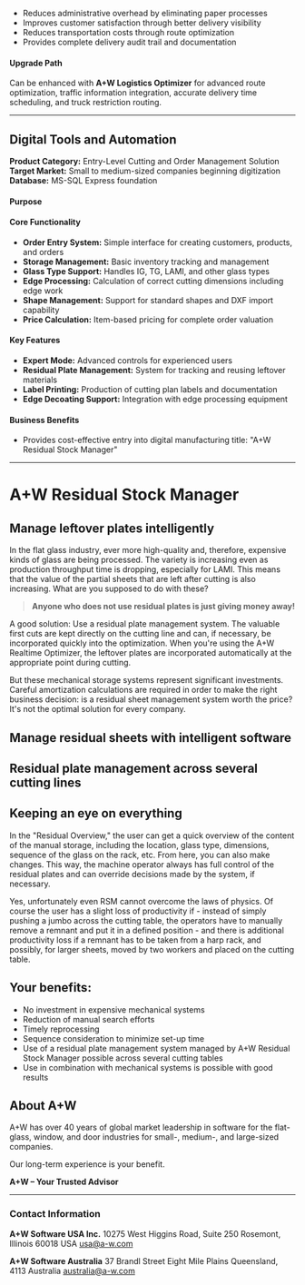 - Reduces administrative overhead by eliminating paper processes
- Improves customer satisfaction through better delivery visibility
- Reduces transportation costs through route optimization
- Provides complete delivery audit trail and documentation

#### Upgrade Path
Can be enhanced with **A+W Logistics Optimizer** for advanced route optimization, traffic information integration, accurate delivery time scheduling, and truck restriction routing.

---

## Digital Tools and Automation


**Product Category:** Entry-Level Cutting and Order Management Solution  
**Target Market:** Small to medium-sized companies beginning digitization  
**Database:** MS-SQL Express foundation

#### Purpose

#### Core Functionality
- **Order Entry System:** Simple interface for creating customers, products, and orders
- **Storage Management:** Basic inventory tracking and management
- **Glass Type Support:** Handles IG, TG, LAMI, and other glass types
- **Edge Processing:** Calculation of correct cutting dimensions including edge work
- **Shape Management:** Support for standard shapes and DXF import capability
- **Price Calculation:** Item-based pricing for complete order valuation

#### Key Features
- **Expert Mode:** Advanced controls for experienced users
- **Residual Plate Management:** System for tracking and reusing leftover materials
- **Label Printing:** Production of cutting plan labels and documentation
- **Edge Decoating Support:** Integration with edge processing equipment

#### Business Benefits
- Provides cost-effective entry into digital manufacturing
title: "A+W Residual Stock Manager"
---

# A+W Residual Stock Manager
## Manage leftover plates intelligently

In the flat glass industry, ever more high-quality and, therefore, expensive kinds of glass are being processed. The variety is increasing even as production throughput time is dropping, especially for LAMI. This means that the value of the partial sheets that are left after cutting is also increasing. What are you supposed to do with these?

> **Anyone who does not use residual plates is just giving money away!**


A good solution: Use a residual plate management system. The valuable first cuts are kept directly on the cutting line and can, if necessary, be incorporated quickly into the optimization. When you're using the A+W Realtime Optimizer, the leftover plates are incorporated automatically at the appropriate point during cutting.

But these mechanical storage systems represent significant investments. Careful amortization calculations are required in order to make the right business decision: is a residual sheet management system worth the price? It's not the optimal solution for every company.

## Manage residual sheets with intelligent software



## Residual plate management across several cutting lines

## Keeping an eye on everything
In the "Residual Overview," the user can get a quick overview of the content of the manual storage, including the location, glass type, dimensions, sequence of the glass on the rack, etc. From here, you can also make changes. This way, the machine operator always has full control of the residual plates and can override decisions made by the system, if necessary.

Yes, unfortunately even RSM cannot overcome the laws of physics. Of course the user has a slight loss of productivity if - instead of simply pushing a jumbo across the cutting table, the operators have to manually remove a remnant and put it in a defined position - and there is additional productivity loss if a remnant has to be taken from a harp rack, and possibly, for larger sheets, moved by two workers and placed on the cutting table.


## Your benefits:
*   No investment in expensive mechanical systems
*   Reduction of manual search efforts
*   Timely reprocessing
*   Sequence consideration to minimize set-up time
*   Use of a residual plate management system managed by A+W Residual Stock Manager possible across several cutting tables
*   Use in combination with mechanical systems is possible with good results

## About A+W
A+W has over 40 years of global market leadership in software for the flat-glass, window, and door industries for small-, medium-, and large-sized companies.

Our long-term experience is your benefit.

**A+W – Your Trusted Advisor**

---

### Contact Information

**A+W Software USA Inc.**
10275 West Higgins Road, Suite 250
Rosemont, Illinois 60018 USA
usa@a-w.com

**A+W Software Australia**
37 Brandl Street
Eight Mile Plains
Queensland, 4113
Australia
australia@a-w.com